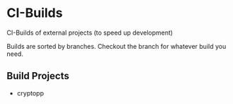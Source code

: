 # CI-Builds

CI-Builds of external projects (to speed up development)

Builds are sorted by branches. Checkout the branch for whatever build you need.

## Build Projects
- cryptopp